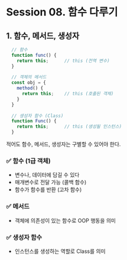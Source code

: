 # Session 08. 함수 다루기
## 1. 함수, 메서드, 생성자
```javascript
  // 함수
  function func() {
    return this;      // this (전역 변수)
  }
  
  // 객체의 메서드
  const obj = {
    method() {
      return this;    // this (호출된 객체)
    }
  }
  
  // 생성자 함수 (Class)
  function Func() {
    return this;      // this (생성될 인스턴스)
  }
```
적어도 함수, 메서드, 생성자는 구별할 수 있어야 한다.<br>
### ✅ 함수 (1급 객체)
- 변수나, 데이터에 담길 수 있다
- 매개변수로 전달 가능 (콜백 함수)
- 함수가 함수를 반환 (고차 함수)
### ✅ 메서드
- 객체에 의존성이 있는 함수로 OOP 행동을 의미
### ✅ 생성자 함수
- 인스턴스를 생성하는 역할로 Class를 의미
<br>
